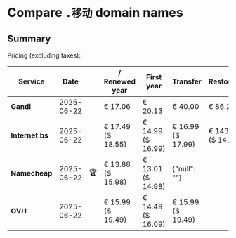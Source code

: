 # Compare `.移动` domain names

## Summary

Pricing (excluding taxes):

| Service | Date |  | / Renewed year | First year | Transfer | Restoration |
|--|--|--|--|--|--|--|
| **Gandi** | 2025-06-22 |  | € 17.06 | € 20.13 | € 40.00 | € 86.25 |
| **Internet.bs** | 2025-06-22 |  | € 17.49<br>($ 18.55) | € 14.99<br>($ 16.99) | € 16.99<br>($ 17.99) | € 143.49<br>($ 141.59) |
| **Namecheap** | 2025-06-22 | 🏆 | € 13.88<br>($ 15.98) | € 13.01<br>($ 14.98) | {"null": ""} |  |
| **OVH** | 2025-06-22 |  | € 15.99<br>($ 19.49) | € 14.49<br>($ 16.09) | € 15.99<br>($ 19.49) |  |
